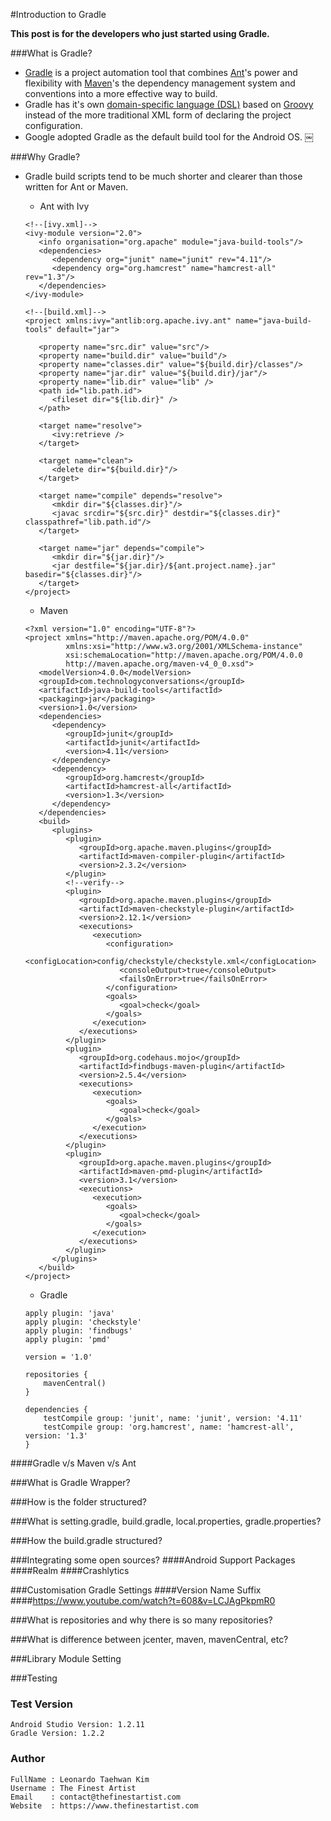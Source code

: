 #Introduction to Gradle

**This post is for the developers who just started using Gradle.**


###What is Gradle?

   * [Gradle](https://gradle.org/) is a project automation tool that combines [Ant](http://en.wikipedia.org/wiki/Apache_Ant)'s power and flexibility with [Maven](http://en.wikipedia.org/wiki/Apache_Maven)'s the dependency management system and conventions into a more effective way to build.
   * Gradle has it's own [domain-specific language (DSL)](http://en.wikipedia.org/wiki/Domain-specific_language) based on [Groovy](http://groovy-lang.org/) instead of the more traditional XML form of declaring the project configuration.
   * Google adopted Gradle as the default build tool for the Android OS.
￼

###Why Gradle?

   * Gradle build scripts tend to be much shorter and clearer than those written for Ant or Maven.

      * Ant with Ivy
      ```
      <!--[ivy.xml]-->
      <ivy-module version="2.0">
         <info organisation="org.apache" module="java-build-tools"/>
         <dependencies>
            <dependency org="junit" name="junit" rev="4.11"/>
            <dependency org="org.hamcrest" name="hamcrest-all" rev="1.3"/>
         </dependencies>
      </ivy-module>

      <!--[build.xml]-->
      <project xmlns:ivy="antlib:org.apache.ivy.ant" name="java-build-tools" default="jar">

         <property name="src.dir" value="src"/>
         <property name="build.dir" value="build"/>
         <property name="classes.dir" value="${build.dir}/classes"/>
         <property name="jar.dir" value="${build.dir}/jar"/>
         <property name="lib.dir" value="lib" />
         <path id="lib.path.id">
            <fileset dir="${lib.dir}" />
         </path>

         <target name="resolve">
            <ivy:retrieve />
         </target>

         <target name="clean">
            <delete dir="${build.dir}"/>
         </target>

         <target name="compile" depends="resolve">
            <mkdir dir="${classes.dir}"/>
            <javac srcdir="${src.dir}" destdir="${classes.dir}" classpathref="lib.path.id"/>
         </target>

         <target name="jar" depends="compile">
            <mkdir dir="${jar.dir}"/>
            <jar destfile="${jar.dir}/${ant.project.name}.jar" basedir="${classes.dir}"/>
         </target>
      </project>
      ```
      
      * Maven
      ```
      <?xml version="1.0" encoding="UTF-8"?>
      <project xmlns="http://maven.apache.org/POM/4.0.0" 
               xmlns:xsi="http://www.w3.org/2001/XMLSchema-instance"     
               xsi:schemaLocation="http://maven.apache.org/POM/4.0.0  
               http://maven.apache.org/maven-v4_0_0.xsd">
         <modelVersion>4.0.0</modelVersion>
         <groupId>com.technologyconversations</groupId>
         <artifactId>java-build-tools</artifactId>
         <packaging>jar</packaging>
         <version>1.0</version>
         <dependencies>
            <dependency>
               <groupId>junit</groupId>
               <artifactId>junit</artifactId>
               <version>4.11</version>
            </dependency>
            <dependency>
               <groupId>org.hamcrest</groupId>
               <artifactId>hamcrest-all</artifactId>
               <version>1.3</version>
            </dependency>
         </dependencies>
         <build>
            <plugins>
               <plugin>
                  <groupId>org.apache.maven.plugins</groupId>
                  <artifactId>maven-compiler-plugin</artifactId>
                  <version>2.3.2</version>
               </plugin>
               <!--verify-->
               <plugin>
                  <groupId>org.apache.maven.plugins</groupId>
                  <artifactId>maven-checkstyle-plugin</artifactId>
                  <version>2.12.1</version>
                  <executions>
                     <execution>
                        <configuration>
                           <configLocation>config/checkstyle/checkstyle.xml</configLocation>
                           <consoleOutput>true</consoleOutput>
                           <failsOnError>true</failsOnError>
                        </configuration>
                        <goals>
                           <goal>check</goal>
                        </goals>
                     </execution>
                  </executions>
               </plugin>
               <plugin>
                  <groupId>org.codehaus.mojo</groupId>
                  <artifactId>findbugs-maven-plugin</artifactId>
                  <version>2.5.4</version>
                  <executions>
                     <execution>
                        <goals>
                           <goal>check</goal>
                        </goals>
                     </execution>
                  </executions>
               </plugin>
               <plugin>
                  <groupId>org.apache.maven.plugins</groupId>
                  <artifactId>maven-pmd-plugin</artifactId>
                  <version>3.1</version>
                  <executions>
                     <execution>
                        <goals>
                           <goal>check</goal>
                        </goals>
                     </execution>
                  </executions>
               </plugin>
            </plugins>
         </build>
      </project>
      ```
      * Gradle
      ```
      apply plugin: 'java'
      apply plugin: 'checkstyle'
      apply plugin: 'findbugs'
      apply plugin: 'pmd'

      version = '1.0'

      repositories {
          mavenCentral()
      }

      dependencies {
          testCompile group: 'junit', name: 'junit', version: '4.11'
          testCompile group: 'org.hamcrest', name: 'hamcrest-all', version: '1.3'
      }
      ```

####Gradle v/s Maven v/s Ant

###What is Gradle Wrapper?

###How is the folder structured?

###What is setting.gradle, build.gradle, local.properties, gradle.properties?

###How the build.gradle structured?

###Integrating some open sources?
####Android Support Packages
####Realm
####Crashlytics

###Customisation Gradle Settings
####Version Name Suffix
####https://www.youtube.com/watch?t=608&v=LCJAgPkpmR0

###What is repositories and why there is so many repositories?

###What is difference between jcenter, maven, mavenCentral, etc?

###Library Module Setting

###Testing

### Test Version
    Android Studio Version: 1.2.11
    Gradle Version: 1.2.2

### Author
    FullName : Leonardo Taehwan Kim
    Username : The Finest Artist
    Email    : contact@thefinestartist.com
    Website  : https://www.thefinestartist.com
